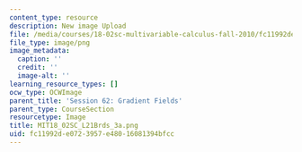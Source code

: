 ```yaml
---
content_type: resource
description: New image Upload
file: /media/courses/18-02sc-multivariable-calculus-fall-2010/fc11992de0723957e48016081394bfcc_MIT18_02SC_L21Brds_3a.png
file_type: image/png
image_metadata:
  caption: ''
  credit: ''
  image-alt: ''
learning_resource_types: []
ocw_type: OCWImage
parent_title: 'Session 62: Gradient Fields'
parent_type: CourseSection
resourcetype: Image
title: MIT18_02SC_L21Brds_3a.png
uid: fc11992d-e072-3957-e480-16081394bfcc
---
```

